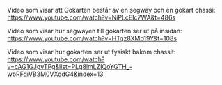 Video som visar att Gokarten består av en segway och en gokart chassi: https://www.youtube.com/watch?v=NiPLcEIc7WA&t=486s

Video som visar hur segwayen till gokarten ser ut på insidan: https://www.youtube.com/watch?v=HTgz8XMb19Y&t=108s

Video som visar hur gokarten ser ut fysiskt bakom chassit: https://www.youtube.com/watch?v=cAG1GJgvTPg&list=PLg8lmLZIQoYGTH_-wbRFqiVB3M0VXodG4&index=13
